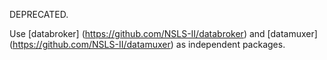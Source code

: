 DEPRECATED.

Use [databroker] (https://github.com/NSLS-II/databroker) and [datamuxer] 
(https://github.com/NSLS-II/datamuxer) as independent packages.
